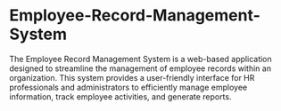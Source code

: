 # Employee-Record-Management-System
The Employee Record Management System is a web-based application designed to streamline the management of employee records within an organization. This system provides a user-friendly interface for HR professionals and administrators to efficiently manage employee information, track employee activities, and generate reports.
